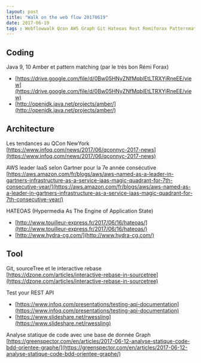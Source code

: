 ```yaml
---
layout: post
title: "Walk on the web flow 20170619"
date: 2017-06-19
tags : Webflowwalk Qcon AWS Graph Git Hateoas Rest Remiforax Patternmatching Java10 Java9 Java
---
```


## Coding

Java 9, 10 Amber et pattern matching (par le très bon Rémi Forax)   
* [https://drive.google.com/file/d/0Bw05HNyZNfMqblEtLTRXYjRneEE/view](https://drive.google.com/file/d/0Bw05HNyZNfMqblEtLTRXYjRneEE/view)
* [http://openjdk.java.net/projects/amber/](http://openjdk.java.net/projects/amber/)

## Architecture

Les tendances au QCon NewYork   
[https://www.infoq.com/news/2017/06/qconnyc-2017-news](https://www.infoq.com/news/2017/06/qconnyc-2017-news)

AWS leader IaaS selon Gartner pour la 7e année consécutive   
[https://aws.amazon.com/fr/blogs/aws/aws-named-as-a-leader-in-gartners-infrastructure-as-a-service-iaas-magic-quadrant-for-7th-consecutive-year/](https://aws.amazon.com/fr/blogs/aws/aws-named-as-a-leader-in-gartners-infrastructure-as-a-service-iaas-magic-quadrant-for-7th-consecutive-year/)

HATEOAS (Hypermedia As The Engine of Application State)   
* [http://www.touilleur-express.fr/2017/06/16/hateoas/](http://www.touilleur-express.fr/2017/06/16/hateoas/)
* [http://www.hydra-cg.com/](http://www.hydra-cg.com/)

## Tool

Git, sourceTree et le interactive rebase   
[https://dzone.com/articles/interactive-rebase-in-sourcetree](https://dzone.com/articles/interactive-rebase-in-sourcetree)

Test your REST API   
* [https://www.infoq.com/presentations/testing-api-documentation](https://www.infoq.com/presentations/testing-api-documentation)
* [https://www.slideshare.net/rwessling](https://www.slideshare.net/rwessling)

Analyse statique de code avec une base de donnée Graph   
[https://greenspector.com/en/articles/2017-06-12-analyse-statique-code-bdd-orientee-graphe/](https://greenspector.com/en/articles/2017-06-12-analyse-statique-code-bdd-orientee-graphe/)
